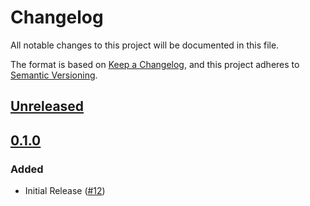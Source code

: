 # Changelog

All notable changes to this project will be documented in this file.

The format is based on [Keep a Changelog](https://keepachangelog.com/en/1.0.0/),
and this project adheres to [Semantic Versioning](https://semver.org/spec/v2.0.0.html).

## [Unreleased]

## [0.1.0]

### Added

- Initial Release ([#12](https://github.com/rekmarks/bluesky-account-migrator/pull/1))

[Unreleased]: https://github.com/rekmarks/bluesky-account-migrator/compare/v0.1.0...HEAD
[0.1.0]: https://github.com/rekmarks/bluesky-account-migrator/releases/tag/v0.1.0
